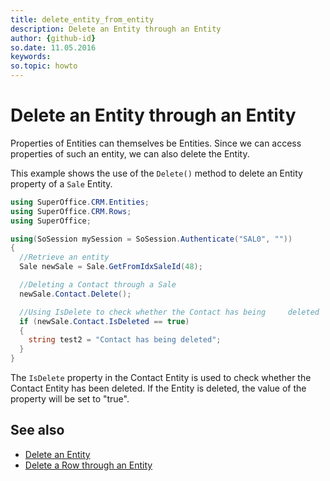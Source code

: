 ```yaml
---
title: delete_entity_from_entity
description: Delete an Entity through an Entity
author: {github-id}
so.date: 11.05.2016
keywords: 
so.topic: howto
---
```


# Delete an Entity through an Entity

Properties of Entities can themselves be Entities. Since we can access properties of such an entity, we can also delete the Entity.

This example shows the use of the `Delete()` method to delete an Entity property of a `Sale` Entity.

```csharp
using SuperOffice.CRM.Entities;
using SuperOffice.CRM.Rows;
using SuperOffice;

using(SoSession mySession = SoSession.Authenticate("SAL0", ""))
{
  //Retrieve an entity
  Sale newSale = Sale.GetFromIdxSaleId(48);

  //Deleting a Contact through a Sale
  newSale.Contact.Delete();

  //Using IsDelete to check whether the Contact has being     deleted
  if (newSale.Contact.IsDeleted == true)
  {
    string test2 = "Contact has being deleted";
  }
}
```

The `IsDelete` property in the Contact Entity is used to check whether the Contact Entity has been deleted. If the Entity is deleted, the value of the property will be set to "true".

## See also

* [Delete an Entity][1]
* [Delete a Row through an Entity][2]

<!-- Referenced links -->
[1]: delete-entity.md
[2]: ../rows/delete-row-from-entity.md
